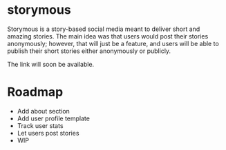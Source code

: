 # storymous

Storymous is a story-based social media meant to deliver short and amazing stories. The main idea was that users would post their stories anonymously; however, that will just be a feature, and users will be able to publish their short stories either anonymously or publicly.

The link will soon be available.

# Roadmap
- Add about section
- Add user profile template
- Track user stats
- Let users post stories
- WIP
